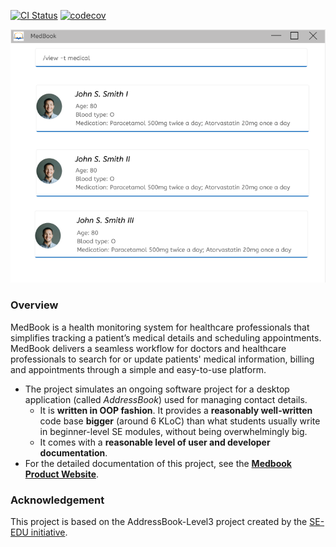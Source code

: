 [![CI Status](https://github.com/AY2122S2-CS2103T-T11-1/tp/actions/workflows/gradle.yml/badge.svg)](https://github.com/AY2122S2-CS2103T-T11-1/tp/actions/workflows/gradle.yml)
[![codecov](https://codecov.io/gh/AY2122S2-CS2103T-T11-1/tp/branch/master/graph/badge.svg?token=2D312VMBNN)](https://codecov.io/gh/AY2122S2-CS2103T-T11-1/tp)

![Ui](docs/images/Ui.png)

### Overview

MedBook is a health monitoring system for healthcare professionals that simplifies tracking a patient’s medical details and scheduling appointments. MedBook delivers a seamless workflow for doctors and healthcare professionals to search for or update patients' medical information, billing and appointments through a simple and easy-to-use platform.

* The project simulates an ongoing software project for a desktop application (called _AddressBook_) used for managing contact details.
  * It is **written in OOP fashion**. It provides a **reasonably well-written** code base **bigger** (around 6 KLoC) than what students usually write in beginner-level SE modules, without being overwhelmingly big.
  * It comes with a **reasonable level of user and developer documentation**.
* For the detailed documentation of this project, see the **[Medbook Product Website](https://ay2122s2-cs2103t-t11-1.github.io/tp/)**.

### Acknowledgement
This project is based on the AddressBook-Level3 project created by the [SE-EDU initiative](https://se-education.org).